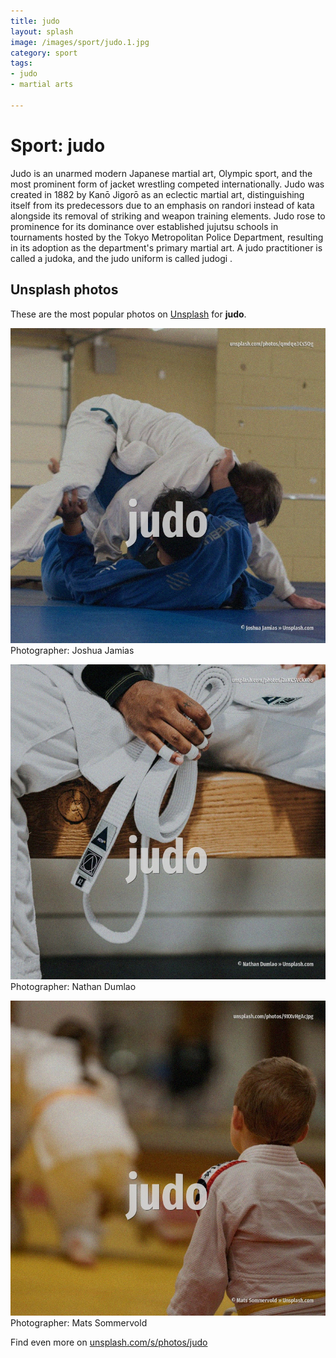 ```yaml
---
title: judo
layout: splash
image: /images/sport/judo.1.jpg
category: sport
tags:
- judo
- martial arts

---
```

# Sport: judo

Judo  is an unarmed modern Japanese martial art, Olympic sport, and the most prominent form of  jacket wrestling competed internationally. Judo was created in 1882 by Kanō Jigorō  as an eclectic martial art, distinguishing itself from its  predecessors  due to an emphasis on randori  instead of kata  alongside its removal of striking and  weapon training elements. Judo rose to prominence for its dominance over established jujutsu schools in tournaments hosted by  the Tokyo Metropolitan Police Department, resulting in its adoption as the department's primary  martial art. A judo practitioner is called a judoka, and the judo uniform is called judogi .  

 
## Unsplash photos
These are the most popular photos on [Unsplash](https://unsplash.com) for **judo**.
 
![judo](/images/sport/judo.1.jpg)
Photographer:  Joshua Jamias
 
![judo](/images/sport/judo.2.jpg)
Photographer:  Nathan Dumlao
 
![judo](/images/sport/judo.3.jpg)
Photographer:  Mats Sommervold
 
Find even more on [unsplash.com/s/photos/judo](https://unsplash.com/s/photos/judo)
 
